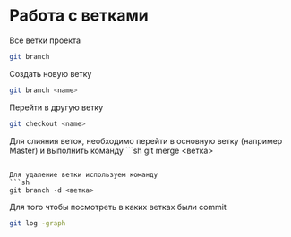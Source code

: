 # Работа с ветками

Все ветки проекта
```sh
git branch
```

Создать новую ветку
```sh
git branch <name>
```

Перейти в другую ветку
```sh
git checkout <name>
```

Для слияния веток, необходимо перейти в основную ветку (например Master) и выполнить команду ```sh
git merge <ветка>
```

Для удаление ветки используем команду 
```sh
git branch -d <ветка>
```

Для того чтобы посмотреть в каких ветках были commit 
```sh
git log -graph
```